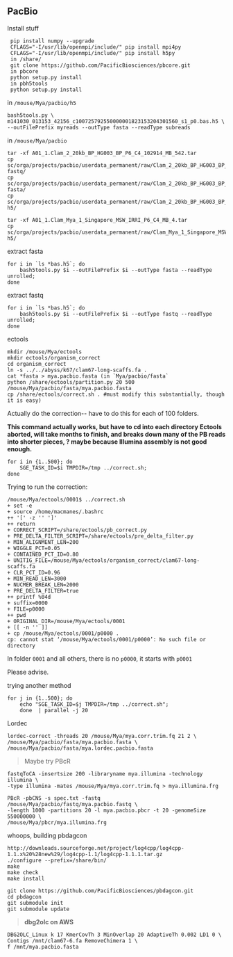 PacBio
--


Install stuff

	 pip install numpy --upgrade
	 CFLAGS="-I/usr/lib/openmpi/include/" pip install mpi4py
	 CFLAGS="-I/usr/lib/openmpi/include/" pip install h5py
	 in /share/
	 git clone https://github.com/PacificBiosciences/pbcore.git
	 in pbcore
	 python setup.py install
	 in pbh5tools
	 python setup.py install 

in `/mouse/Mya/pacbio/h5`


	bash5tools.py \
	m141030_013153_42156_c100725792550000001823153204301560_s1_p0.bas.h5 \
	--outFilePrefix myreads --outType fasta --readType subreads

in `/mouse/Mya/pacbio`

	tar -xf A01_1.Clam_2_20kb_BP_HG003_BP_P6_C4_102914_MB_542.tar
	cp sc/orga/projects/pacbio/userdata_permanent/raw/Clam_2_20kb_BP_HG003_BP_P6_C4_102914_MB_542/A01_1/Analysis_Results/*fastq fastq/
	cp sc/orga/projects/pacbio/userdata_permanent/raw/Clam_2_20kb_BP_HG003_BP_P6_C4_102914_MB_542/A01_1/Analysis_Results/*fasta fasta/
	cp sc/orga/projects/pacbio/userdata_permanent/raw/Clam_2_20kb_BP_HG003_BP_P6_C4_102914_MB_542/A01_1/Analysis_Results/*h5 h5/
		
	tar -xf A01_1.Clam_Mya_1_Singapore_MSW_IRRI_P6_C4_MB_4.tar
	cp sc/orga/projects/pacbio/userdata_permanent/raw/Clam_Mya_1_Singapore_MSW_IRRI_P6_C4_MB_4/A01_1/Analysis_Results/m141203_023445_42163R_c100749932550000001823153407081503_s1_p0.* h5/
	

extract fasta

	for i in `ls *bas.h5`; do
		bash5tools.py $i --outFilePrefix $i --outType fasta --readType unrolled;
	done

extract fastq

	for i in `ls *bas.h5`; do
		bash5tools.py $i --outFilePrefix $i --outType fastq --readType unrolled;
	done

	
ectools

	mkdir /mouse/Mya/ectools
	mkdir ectools/organism_correct
	cd organism_correct
	ln -s ../../abyss/k67/clam67-long-scaffs.fa .
	cat *fasta > mya.pacbio.fasta (in `Mya/pacbio/fasta`
	python /share/ectools/partition.py 20 500 /mouse/Mya/pacbio/fasta/mya.pacbio.fasta
	cp /share/ectools/correct.sh . #must modify this substantially, though it is easy)
	

Actually do the correction-- have to do this for each of 100 folders. 

**This command actually works, but have to cd into each directory**
**Ectools aborted, will take months to finish, and breaks down many of the PB reads into shorter pieces, ? maybe because Illumina assembly is not good enough.**


	for i in {1..500}; do 
		SGE_TASK_ID=$i TMPDIR=/tmp ../correct.sh; 
	done

Trying to run the correction: 

    /mouse/Mya/ectools/0001$ ../correct.sh
    + set -e
    + source /home/macmanes/.bashrc
    ++ '[' -z '' ']'
    ++ return
    + CORRECT_SCRIPT=/share/ectools/pb_correct.py
    + PRE_DELTA_FILTER_SCRIPT=/share/ectools/pre_delta_filter.py
    + MIN_ALIGNMENT_LEN=200
    + WIGGLE_PCT=0.05
    + CONTAINED_PCT_ID=0.80
    + UNITIG_FILE=/mouse/Mya/ectools/organism_correct/clam67-long-scaffs.fa
    + CLR_PCT_ID=0.96
    + MIN_READ_LEN=3000
    + NUCMER_BREAK_LEN=2000
    + PRE_DELTA_FILTER=true
    ++ printf %04d
    + suffix=0000
    + FILE=p0000
    ++ pwd
    + ORIGINAL_DIR=/mouse/Mya/ectools/0001
    + [[ -n '' ]]
    + cp /mouse/Mya/ectools/0001/p0000 .
    cp: cannot stat ‘/mouse/Mya/ectools/0001/p0000’: No such file or directory

In folder `0001` and all others, there is no `p0000`, it starts with `p0001`

Please advise. 


trying another method

	for j in {1..500}; do 
		echo "SGE_TASK_ID=$j TMPDIR=/tmp ../correct.sh"; 
		done  | parallel -j 20
		
Lordec

	lordec-correct -threads 20 /mouse/Mya/mya.corr.trim.fq 21 2 \
	/mouse/Mya/pacbio/fasta/mya.pacbio.fasta \
	/mouse/Mya/pacbio/fasta/mya.lordec.pacbio.fasta


>Maybe try PBcR

	fastqToCA -insertsize 200 -libraryname mya.illumina -technology illumina \
	-type illumina -mates /mouse/Mya/mya.corr.trim.fq > mya.illumina.frg

	PBcR -pbCNS -s spec.txt -fastq /mouse/Mya/pacbio/fastq/mya.pacbio.fastq \
	-length 1000 -partitions 20 -l mya.pacbio.pbcr -t 20 -genomeSize 550000000 \
	/mouse/Mya/pbcr/mya.illumina.frg
	


whoops, building pbdagcon

	http://downloads.sourceforge.net/project/log4cpp/log4cpp-1.1.x%20%28new%29/log4cpp-1.1/log4cpp-1.1.1.tar.gz
	./configure --prefix=/share/bin/
	make
	make check
	make install
	
	git clone https://github.com/PacificBiosciences/pbdagcon.git
	cd pbdagcon
	git submodule init
	git submodule update
	
>**dbg2olc on AWS**

	DBG2OLC_Linux k 17 KmerCovTh 3 MinOverlap 20 AdaptiveTh 0.002 LD1 0 \
	Contigs /mnt/clam67-6.fa RemoveChimera 1 \
	f /mnt/mya.pacbio.fasta
